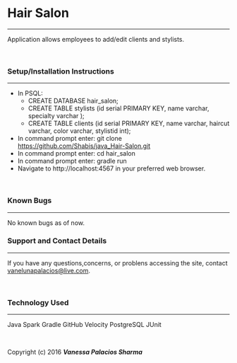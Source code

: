 # Hair Salon
------

Application allows employees to add/edit clients and stylists. 

<br/>

### Setup/Installation Instructions
------
* In PSQL:
  * CREATE DATABASE hair_salon;
  * CREATE TABLE stylists (id serial PRIMARY KEY, name varchar, specialty varchar );
  * CREATE TABLE clients (id serial PRIMARY KEY, name varchar, haircut varchar, color varchar, stylistid int);
* In command prompt enter: git clone https://github.com/Shabis/java_Hair-Salon.git
* In command prompt enter: cd hair_salon
* In command prompt enter: gradle run
* Navigate to  http://localhost:4567 in your preferred web browser.


<br/>

### Known Bugs
------

No known bugs as of now.



### Support and Contact Details
------

If you have any questions,concerns, or problens accessing the site, contact vanelunapalacios@live.com.

<br/>

### Technology Used
------

Java
Spark
Gradle
GitHub
Velocity 
PostgreSQL
JUnit 

<br/>


Copyright (c) 2016 **_Vanessa Palacios Sharma_**
